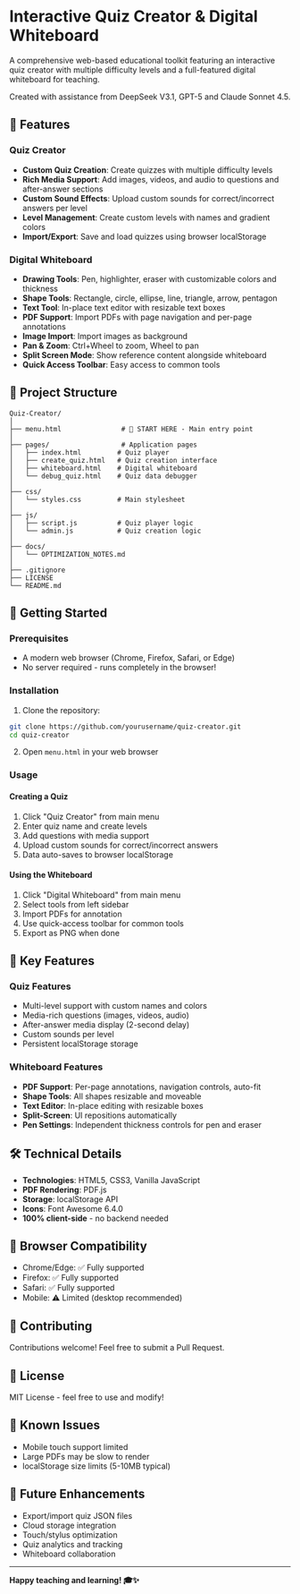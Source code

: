 # Interactive Quiz Creator & Digital Whiteboard

A comprehensive web-based educational toolkit featuring an interactive quiz creator with multiple difficulty levels and a full-featured digital whiteboard for teaching.

Created with assistance from DeepSeek V3.1, GPT-5 and Claude Sonnet 4.5.

## 🌟 Features

### Quiz Creator
- **Custom Quiz Creation**: Create quizzes with multiple difficulty levels
- **Rich Media Support**: Add images, videos, and audio to questions and after-answer sections
- **Custom Sound Effects**: Upload custom sounds for correct/incorrect answers per level
- **Level Management**: Create custom levels with names and gradient colors
- **Import/Export**: Save and load quizzes using browser localStorage

### Digital Whiteboard
- **Drawing Tools**: Pen, highlighter, eraser with customizable colors and thickness
- **Shape Tools**: Rectangle, circle, ellipse, line, triangle, arrow, pentagon
- **Text Tool**: In-place text editor with resizable text boxes
- **PDF Support**: Import PDFs with page navigation and per-page annotations
- **Image Import**: Import images as background
- **Pan & Zoom**: Ctrl+Wheel to zoom, Wheel to pan
- **Split Screen Mode**: Show reference content alongside whiteboard
- **Quick Access Toolbar**: Easy access to common tools

## 📁 Project Structure

```
Quiz-Creator/
│
├── menu.html               # 🚪 START HERE - Main entry point
│
├── pages/                  # Application pages
│   ├── index.html         # Quiz player
│   ├── create_quiz.html   # Quiz creation interface
│   ├── whiteboard.html    # Digital whiteboard
│   └── debug_quiz.html    # Quiz data debugger
│
├── css/
│   └── styles.css         # Main stylesheet
│
├── js/
│   ├── script.js          # Quiz player logic
│   └── admin.js           # Quiz creation logic
│
├── docs/
│   └── OPTIMIZATION_NOTES.md
│
├── .gitignore
├── LICENSE
└── README.md
```

## 🚀 Getting Started

### Prerequisites
- A modern web browser (Chrome, Firefox, Safari, or Edge)
- No server required - runs completely in the browser!

### Installation

1. Clone the repository:
```bash
git clone https://github.com/yourusername/quiz-creator.git
cd quiz-creator
```

2. Open `menu.html` in your web browser

### Usage

#### Creating a Quiz
1. Click "Quiz Creator" from main menu
2. Enter quiz name and create levels
3. Add questions with media support
4. Upload custom sounds for correct/incorrect answers
5. Data auto-saves to browser localStorage

#### Using the Whiteboard
1. Click "Digital Whiteboard" from main menu
2. Select tools from left sidebar
3. Import PDFs for annotation
4. Use quick-access toolbar for common tools
5. Export as PNG when done

## 🎨 Key Features

### Quiz Features
- Multi-level support with custom names and colors
- Media-rich questions (images, videos, audio)
- After-answer media display (2-second delay)
- Custom sounds per level
- Persistent localStorage storage

### Whiteboard Features
- **PDF Support**: Per-page annotations, navigation controls, auto-fit
- **Shape Tools**: All shapes resizable and moveable
- **Text Editor**: In-place editing with resizable boxes
- **Split-Screen**: UI repositions automatically
- **Pen Settings**: Independent thickness controls for pen and eraser

## 🛠️ Technical Details

- **Technologies**: HTML5, CSS3, Vanilla JavaScript
- **PDF Rendering**: PDF.js
- **Storage**: localStorage API
- **Icons**: Font Awesome 6.4.0
- **100% client-side** - no backend needed

## 📝 Browser Compatibility

- Chrome/Edge: ✅ Fully supported
- Firefox: ✅ Fully supported
- Safari: ✅ Fully supported
- Mobile: ⚠️ Limited (desktop recommended)

## 🤝 Contributing

Contributions welcome! Feel free to submit a Pull Request.

## 📄 License

MIT License - feel free to use and modify!

## 🐛 Known Issues

- Mobile touch support limited
- Large PDFs may be slow to render
- localStorage size limits (5-10MB typical)

## 🔮 Future Enhancements

- Export/import quiz JSON files
- Cloud storage integration
- Touch/stylus optimization
- Quiz analytics and tracking
- Whiteboard collaboration

---

**Happy teaching and learning! 🎓✨**

